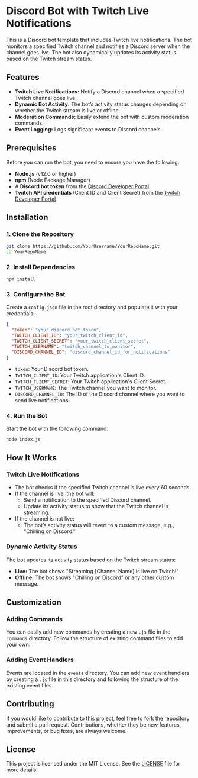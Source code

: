 # Discord Bot with Twitch Live Notifications

This is a Discord bot template that includes Twitch live notifications. The bot monitors a specified Twitch channel and notifies a Discord server when the channel goes live. The bot also dynamically updates its activity status based on the Twitch stream status.

## Features

- **Twitch Live Notifications:** Notify a Discord channel when a specified Twitch channel goes live.
- **Dynamic Bot Activity:** The bot’s activity status changes depending on whether the Twitch stream is live or offline.
- **Moderation Commands:** Easily extend the bot with custom moderation commands.
- **Event Logging:** Logs significant events to Discord channels.

## Prerequisites

Before you can run the bot, you need to ensure you have the following:

- **Node.js** (v12.0 or higher)
- **npm** (Node Package Manager)
- A **Discord bot token** from the [Discord Developer Portal](https://discord.com/developers/applications)
- **Twitch API credentials** (Client ID and Client Secret) from the [Twitch Developer Portal](https://dev.twitch.tv/console)

## Installation

### 1. Clone the Repository
```bash
git clone https://github.com/YourUsername/YourRepoName.git
cd YourRepoName
```
### 2. Install Dependencies
```bash
npm install
```
### 3. Configure the Bot

Create a `config.json` file in the root directory and populate it with your credentials:
```json
{
  "token": "your_discord_bot_token",
  "TWITCH_CLIENT_ID": "your_twitch_client_id",
  "TWITCH_CLIENT_SECRET": "your_twitch_client_secret",
  "TWITCH_USERNAME": "twitch_channel_to_monitor",
  "DISCORD_CHANNEL_ID": "discord_channel_id_for_notifications"
}
```

- `token`: Your Discord bot token.
- `TWITCH_CLIENT_ID`: Your Twitch application's Client ID.
- `TWITCH_CLIENT_SECRET`: Your Twitch application's Client Secret.
- `TWITCH_USERNAME`: The Twitch channel you want to monitor.
- `DISCORD_CHANNEL_ID`: The ID of the Discord channel where you want to send live notifications.

### 4. Run the Bot

Start the bot with the following command:
```bash
node index.js
```
## How It Works

### Twitch Live Notifications

- The bot checks if the specified Twitch channel is live every 60 seconds.
- If the channel is live, the bot will:
  - Send a notification to the specified Discord channel.
  - Update its activity status to show that the Twitch channel is streaming.
- If the channel is not live:
  - The bot’s activity status will revert to a custom message, e.g., "Chilling on Discord."

### Dynamic Activity Status

The bot updates its activity status based on the Twitch stream status:
- **Live:** The bot shows "Streaming [Channel Name] is live on Twitch!"
- **Offline:** The bot shows "Chilling on Discord" or any other custom message.

## Customization

### Adding Commands

You can easily add new commands by creating a new `.js` file in the `commands` directory. Follow the structure of existing command files to add your own.

### Adding Event Handlers

Events are located in the `events` directory. You can add new event handlers by creating a `.js` file in this directory and following the structure of the existing event files.

## Contributing

If you would like to contribute to this project, feel free to fork the repository and submit a pull request. Contributions, whether they be new features, improvements, or bug fixes, are always welcome.

## License

This project is licensed under the MIT License. See the [LICENSE](LICENSE) file for more details.
